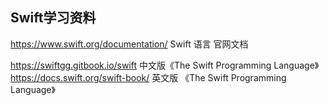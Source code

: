 ## Swift学习资料
https://www.swift.org/documentation/ Swift 语言 官网文档

https://swiftgg.gitbook.io/swift  中文版《The Swift Programming Language》
https://docs.swift.org/swift-book/  英文版 《The Swift Programming Language》